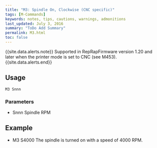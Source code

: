 ```yaml
---
title: "M3: Spindle On, Clockwise (CNC specific)" 
tags: [M-Commands]
keywords: notes, tips, cautions, warnings, admonitions
last_updated: July 3, 2016
summary: "ToDo Add Summary"
permalink: M3.html
toc: false
---
```


{{site.data.alerts.note}}
Supported in RepRapFirmware version 1.20 and later when the printer mode is set to CNC (see M453).
{{site.data.alerts.end}}


## Usage ##
```
M3 Snnn
```


### Parameters ###

+ Snnn Spindle RPM

## Example ##

+ M3 S4000
The spindle is turned on with a speed of 4000 RPM.
